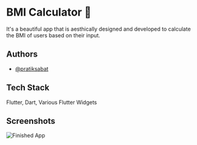 
# BMI Calculator 💪

It's a beautiful app that is aesthically designed and developed to calculate the BMI of users based on their input.

## Authors

- [@pratiksabat](https://github.com/pratiksabat)

## Tech Stack

Flutter, Dart, Various Flutter Widgets

## Screenshots

![Finished App](https://github.com/londonappbrewery/Images/blob/master/bmi-calc-demo.gif)
